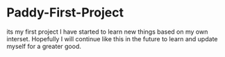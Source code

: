 # Paddy-First-Project
its my first project
I have started to learn new things based on my own interset.
Hopefully I will continue like this in the future to learn and update myself for a greater good.

